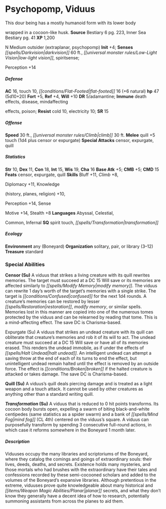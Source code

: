 ﻿---
cssclass: [monsters]

---

# Psychopomp, Viduus
This dour being has a mostly humanoid form with its lower body

wrapped in a cocoon-like husk.
**Source** Bestiary 6 pg. 223, Inner Sea Bestiary pg. 41
**XP** 1,200

N Medium outsider (extraplanar, psychopomp)
**Init** +4; **Senses** _[[spells/Darkvision|darkvision]]_ 60 ft., _[[universal monster rules/Low-Light Vision|low-light vision]]_, spiritsense;

Perception +14

##### Defense

**AC** 16, touch 10, _[[conditions/Flat-Footed|flat-footed]]_ 16 (+6 natural)
**hp** 47 (5d10+20)
**Fort** +5, **Ref** +4, **Will** +10
**DR** 5/adamantine; **Immune** death effects, disease, mindaffecting

effects, poison; **Resist** cold 10, electricity 10; **SR** 15

##### Offense
**Speed** 30 ft., _[[universal monster rules/Climb|climb]]_ 30 ft.
**Melee** quill +5 touch (1d4 plus censor or expurgate)
**Special Attacks** censor, expurgate, quill

##### Statistics
**Str** 10, **Dex** 11, **Con** 18, **Int** 15, **Wis** 19, **Cha** 16
**Base Atk** +5; **CMB** +5; **CMD** 15
**Feats** censor, expurgate, quill
**Skills** Bluff +11, _Climb_ +8,

Diplomacy +11, Knowledge

(history, planes, religion) +10,

Perception +14, Sense

Motive +14, Stealth +8
**Languages** Abyssal, Celestial,

Common, Infernal
**SQ** spirit touch, _[[spells/Transformation|transformation]]_

##### Ecology

**Environment** any (Boneyard)
**Organization** solitary, pair, or library (3–12)
**Treasure** standard

### Special Abilities

**Censor (Su)** A viduus that strikes a living creature with its quill rewrites memories. The target must succeed at a DC 15 Will save or its memories are affected similarly to _[[spells/Modify Memory|modify memory]]_. The viduus can rewrite 1 day’s worth of the target’s memories with a single strike. The target is _[[conditions/Confused|confused]]_ for the next 1d4 rounds. A creature’s memories can be restored by lesser _[[spells/Restoration|restoration]]_, _modify memory_, or similar spells. Memories lost in this manner are copied into one of the numerous tomes protected by the viduus and can be relearned by reading that tome. This is a mind-affecting effect. The save DC is Charisma-based.

Expurgate (Su) A viduus that strikes an undead creature with its quill can obliterate that creature’s memories and rob it of its will to act. The undead creature must succeed at a DC 15 Will save or have all of its memories erased. This renders the undead immobile, as if under the effects of _[[spells/Halt Undead|halt undead]]_. An intelligent undead can attempt a saving throw at the end of each of its turns to end the effect, but unintelligent undead remain halted until the effect is removed by an outside force. The effect is _[[conditions/Broken|broken]]_ if the halted creature is attacked or takes damage. The save DC is Charisma-based.

**Quill (Su)** A viduus’s quill deals piercing damage and is treated as a light weapon and a touch attack. It cannot be used by other creatures as anything other than a standard writing quill.

**_Transformation_ (Su)** A viduus that is reduced to 0 hit points transforms. Its cocoon body bursts open, expelling a swarm of biting black-and-white centipedes (same statistics as a spider swarm) and a bank of _[[spells/Mind Fog|mind fog]]_ (CL 4th) centered on the viduus’s square. A viduus can purposefully transform by spending 3 consecutive full-round actions, in which case it reforms somewhere in the Boneyard 1 month later.

##### Description

Viduuses occupy the many libraries and scriptoriums of the Boneyard, where they catalog the comings and goings of extraordinary souls: their lives, deeds, deaths, and secrets. Existence holds many mysteries, and those mortals who had brushes with the extraordinary have their tales and confessions recorded by these semi-cocooned scholars and added to the volumes of the Boneyard’s expansive libraries. Although pretentious in the extreme, viduuses prove quite knowledgeable about many historical and _[[items/Weapon Magic Abilities/Planar|planar]]_ secrets, and what they don’t know they generally have a decent idea of how to research, potentially summoning assistants from across the planes to aid them.